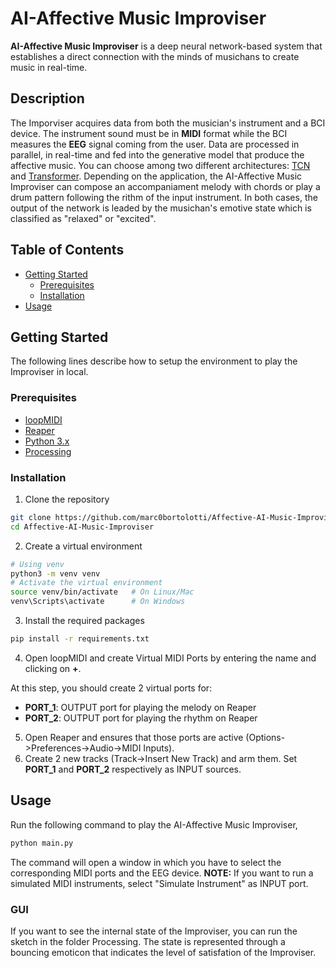 # AI-Affective Music Improviser
**AI-Affective Music Improviser** is a deep neural network-based system that establishes a direct connection with the minds of musichans to create music in real-time. 

## Description
The Imporviser acquires data from both the musician's instrument and a BCI device. 
The instrument sound must be in **MIDI** format while the BCI measures the **EEG** signal coming from the user.
Data are processed in parallel, in real-time and fed into the generative model that produce the affective music.
You can choose among two different architectures: [TCN](generative_model/architectures/tcn.py) and [Transformer](generative_model/architectures/musicTransformer.py).
Depending on the application, the AI-Affective Music Improviser can compose an accompaniament melody with chords or play a drum pattern following the rithm of the input instrument.
In both cases, the output of the network is leaded by the musichan's emotive state which is classified as "relaxed" or "excited".

## Table of Contents
- [Getting Started](#getting-started)
  - [Prerequisites](#prerequisites)
  - [Installation](#installation)
  <!-- - [Issues](#issues) -->
- [Usage](#usage)

## Getting Started
The following lines describe how to setup the environment to play the Improviser in local.

### Prerequisites

* [loopMIDI](https://www.tobias-erichsen.de/software/loopmidi.html)
* [Reaper](https://www.reaper.fm/download.php)
* [Python 3.x](https://www.python.org/downloads/)
* [Processing](https://processing.org/download)

### Installation

1. Clone the repository
```bash
git clone https://github.com/marc0bortolotti/Affective-AI-Music-Improviser.git
cd Affective-AI-Music-Improviser
```

2. Create a virtual environment
```bash
# Using venv
python3 -m venv venv
# Activate the virtual environment
source venv/bin/activate   # On Linux/Mac
venv\Scripts\activate      # On Windows
```

3. Install the required packages
```bash
pip install -r requirements.txt
```

4. Open loopMIDI and create Virtual MIDI Ports by entering the name and clicking on **+**.

<!-- <img src="images/loopMIDI.png" alt="Alt text" width="400"/> -->

At this step, you should create 2 virtual ports for: 
- **PORT_1**: OUTPUT port for playing the melody on Reaper
- **PORT_2**: OUTPUT port for playing the rhythm on Reaper

5. Open Reaper and ensures that those ports are active (Options->Preferences->Audio->MIDI Inputs). 
6. Create 2 new tracks (Track->Insert New Track) and arm them. Set  **PORT_1** and **PORT_2** respectively as INPUT sources.
<!-- <img src="images/midiInput.png" alt="Alt text" width="400"/> -->


## Usage
Run the following command to play the AI-Affective Music Improviser, 
```bash
python main.py
```
The command will open a window in which you have to select the corresponding MIDI ports and the EEG device.
**NOTE:** If you want to run a simulated MIDI instruments, select "Simulate Instrument" as INPUT port.

### GUI
If you want to see the internal state of the Improviser, you can run the sketch in the folder Processing. 
The state is represented through a bouncing emoticon that indicates the level of satisfation of the Improviser.








